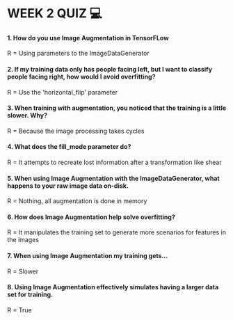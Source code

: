 # WEEK 2 QUIZ :computer:

#### 1. How do you use Image Augmentation in TensorFLow
R = Using parameters to the ImageDataGenerator

#### 2. If my training data only has people facing left, but I want to classify people facing right, how would I avoid overfitting?
R = Use the 'horizontal_flip' parameter

#### 3. When training with augmentation, you noticed that the training is a little slower. Why?
R = Because the image processing takes cycles

#### 4. What does the fill_mode parameter do?
R = It attempts to recreate lost information after a transformation like shear

#### 5. When using Image Augmentation with the ImageDataGenerator, what happens to your raw image data on-disk.
R = Nothing, all augmentation is done in memory

#### 6. How does Image Augmentation help solve overfitting?
R = It manipulates the training set to generate more scenarios for features in the images

#### 7. When using Image Augmentation my training gets...
R = Slower

#### 8. Using Image Augmentation effectively simulates having a larger data set for training.
R = True
